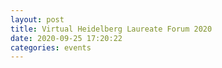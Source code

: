 ```yaml
---
layout: post
title: Virtual Heidelberg Laureate Forum 2020
date: 2020-09-25 17:20:22
categories: events
---
```

